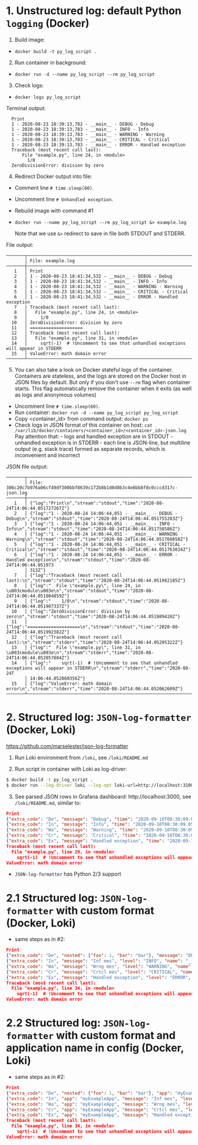 # 1. Unstructured log: default Python `logging` (Docker)

1. Build image:
  - `docker build -t py_log_script .`

2. Run container in background:
  - `docker run -d --name py_log_script --rm py_log_script`

3. Check logs:
  - `docker logs py_log_script`

Terminal output:

```log
  Print
  1 - 2020-08-23 18:39:13,782 - __main__ - DEBUG - Debug
  1 - 2020-08-23 18:39:13,783 - __main__ - INFO - Info
  1 - 2020-08-23 18:39:13,783 - __main__ - WARNING - Warning
  1 - 2020-08-23 18:39:13,783 - __main__ - CRITICAL - Critical
  1 - 2020-08-23 18:39:13,783 - __main__ - ERROR - Handled exception
  Traceback (most recent call last):
      File "example.py", line 24, in <module>
        1/0
  ZeroDivisionError: division by zero
```


4. Redirect Docker output into file:
  - Comment line `# time.sleep(60)`.
  - Uncomment line `# Unhandled exception`.
  - Rebuild image with command #1
  - `docker run --name py_log_script --rm py_log_script &> example.log`
    
    Note that we use `&>` redirect to save in file both STDOUT and STDERR.

File output:
```log
───────┬─────────────────────────────────────────────────────────────────────────────────────
       │ File: example.log
───────┼─────────────────────────────────────────────────────────────────────────────────────
   1   │ Print
   2   │ 1 - 2020-08-23 18:41:34,532 - __main__ - DEBUG - Debug
   3   │ 1 - 2020-08-23 18:41:34,532 - __main__ - INFO - Info
   4   │ 1 - 2020-08-23 18:41:34,532 - __main__ - WARNING - Warning
   5   │ 1 - 2020-08-23 18:41:34,532 - __main__ - CRITICAL - Critical
   6   │ 1 - 2020-08-23 18:41:34,532 - __main__ - ERROR - Handled exception
   7   │ Traceback (most recent call last):
   8   │   File "example.py", line 24, in <module>
   9   │     1/0
  10   │ ZeroDivisionError: division by zero
  11   │ ====================
  12   │ Traceback (most recent call last):
  13   │   File "example.py", line 31, in <module>
  14   │     sqrt(-1)  # !Uncomment to see that unhandled exceptions will appear in STDERR
  15   │ ValueError: math domain error
───────┴─────────────────────────────────────────────────────────────────────────────────────
```

5. You can also take a look on Docker stateful logs of the container.
Containers are stateless, and the logs are stored on the Docker host in JSON files by default.
But only if you don't use `--rm` flag when container starts.
This flag automatically remove the container when it exits (as well as logs and anonymous volumes)

- Uncomment line `# time.sleep(60)`.
- Run container: `docker run -d --name py_log_script py_log_script`
- Copy <container_id> from command output: `docker ps`
- Check logs in JSON format of this container on host:
  `cat /var/lib/docker/containers/<container_id>/<container_id>-json.log`
  Pay attention that:
      - logs and handled exception are in STDOUT
      - unhandled exception is in STDERR
      - each line is JSON-line, but multiline output (e.g. stack trace) formed as separate records,
        which is inconvenient and incorrect

JSON file output:

```log
───────┬───────────────────────────────────────────────────────────────────────────────────────────────────────────────────────────────────
       │ File: 306c20c7b976a06cf49df300bbf8639c172b8b1d0d8b3c4e8bb8f8c0cccd317c-json.log
───────┼───────────────────────────────────────────────────────────────────────────────────────────────────────────────────────────────────
   1   │ {"log":"Print\n","stream":"stdout","time":"2020-08-24T14:06:44.051727267Z"}
   2   │ {"log":"1 - 2020-08-24 14:06:44,051 - __main__ - DEBUG - Debug\n","stream":"stdout","time":"2020-08-24T14:06:44.051755203Z"}
   3   │ {"log":"1 - 2020-08-24 14:06:44,051 - __main__ - INFO - Info\n","stream":"stdout","time":"2020-08-24T14:06:44.051758586Z"}
   4   │ {"log":"1 - 2020-08-24 14:06:44,051 - __main__ - WARNING - Warning\n","stream":"stdout","time":"2020-08-24T14:06:44.051760858Z"}
   5   │ {"log":"1 - 2020-08-24 14:06:44,051 - __main__ - CRITICAL - Critical\n","stream":"stdout","time":"2020-08-24T14:06:44.051763034Z"}
   6   │ {"log":"1 - 2020-08-24 14:06:44,051 - __main__ - ERROR - Handled exception\n","stream":"stdout","time":"2020-08-24T14:06:44.051973
       │ 313Z"}
   7   │ {"log":"Traceback (most recent call last):\n","stream":"stdout","time":"2020-08-24T14:06:44.051982185Z"}
   8   │ {"log":"  File \"example.py\", line 24, in \u003cmodule\u003e\n","stream":"stdout","time":"2020-08-24T14:06:44.051984859Z"}
   9   │ {"log":"    1/0\n","stream":"stdout","time":"2020-08-24T14:06:44.051987337Z"}
  10   │ {"log":"ZeroDivisionError: division by zero\n","stream":"stdout","time":"2020-08-24T14:06:44.051989428Z"}
  11   │ {"log":"====================\n","stream":"stdout","time":"2020-08-24T14:06:44.051992382Z"}
  12   │ {"log":"Traceback (most recent call last):\n","stream":"stderr","time":"2020-08-24T14:06:44.05205322Z"}
  13   │ {"log":"  File \"example.py\", line 31, in \u003cmodule\u003e\n","stream":"stderr","time":"2020-08-24T14:06:44.052057884Z"}
  14   │ {"log":"    sqrt(-1)  # !Uncomment to see that unhandled exceptions will appear in STDERR\n","stream":"stderr","time":"2020-08-24T
       │ 14:06:44.052060356Z"}
  15   │ {"log":"ValueError: math domain error\n","stream":"stderr","time":"2020-08-24T14:06:44.052062609Z"}
───────┴───────────────────────────────────────────────────────────────────────────────────────────────────────────────────────────────────
```

# 2. Structured log: `JSON-log-formatter` (Docker, Loki)

https://github.com/marselester/json-log-formatter

1. Run Loki environment from `/loki`, see `/loki/README.md`

2. Run script in container with Loki as log-driver:

```bash
$ docker build -t py_log_script .
$ docker run --log-driver loki --log-opt loki-url=http://localhost:3100/loki/api/v1/push --name py_log_script --rm py_log_script
```

3. See parsed JSON rows in Grafana dashboard: http://localhost:3000, see `/loki/README.md`, similar to:

```json
Print
{"extra_code": "De", "message": "Debug", "time": "2020-09-10T08:30:09.052853"}
{"extra_code": "In", "message": "Info", "time": "2020-09-10T08:30:09.053104"}
{"extra_code": "Wa", "message": "Warning", "time": "2020-09-10T08:30:09.053154"}
{"extra_code": "Cr", "message": "Critical", "time": "2020-09-10T08:30:09.053198"}
{"extra_code": "Ex", "message": "Handled exception", "time": "2020-09-10T08:30:09.053244", "exc_info": "Traceback (most recent call last):\n  File \"example.py\", line 24, in <module>\n    1/0\nZeroDivisionError: division by zero"}
Traceback (most recent call last):
  File "example.py", line 29, in <module>
    sqrt(-1)  # !Uncomment to see that unhandled exceptions will appear in STDERR
ValueError: math domain error
```
* `JSON-log-formatter` has Python 2/3 support


# 2.1 Structured log: `JSON-log-formatter` with custom format (Docker, Loki)

- same steps as in #2:

```json
Print
{"extra_code": "De", "nested": {"foo": 1, "bar": "bar"}, "message": "Dbg mes", "level": "DEBUG", "name": "__main__", "filename": "example.py", "funcName": "<module>"}
{"extra_code": "In", "message": "Inf mes", "level": "INFO", "name": "__main__", "filename": "example.py", "funcName": "<module>"}
{"extra_code": "Wa", "message": "Wrng mes", "level": "WARNING", "name": "__main__", "filename": "example.py", "funcName": "<module>"}
{"extra_code": "Cr", "message": "Crtcl mes", "level": "CRITICAL", "name": "__main__", "filename": "example.py", "funcName": "<module>"}
{"extra_code": "Ex", "message": "Handled exception", "level": "ERROR", "name": "__main__", "filename": "example.py", "funcName": "<module>", "exc_info": "Traceback (most recent call last):\n  File \"example.py\", line 29, in <module>\n    1/0\nZeroDivisionError: division by zero"}
Traceback (most recent call last):
  File "example.py", line 34, in <module>
    sqrt(-1)  # !Uncomment to see that unhandled exceptions will appear in STDERR
ValueError: math domain error

```

# 2.2 Structured log: `JSON-log-formatter` with custom format and application name in config (Docker, Loki)

- same steps as in #2:

```json
Print
{"extra_code": "De", "nested": {"foo": 1, "bar": "bar"}, "app": "myExampleApp", "message": "Dbg mes", "level": "DEBUG", "name": "__main__", "filename": "example.py", "funcName": "<module>"}
{"extra_code": "In", "app": "myExampleApp", "message": "Inf mes", "level": "INFO", "name": "__main__", "filename": "example.py", "funcName": "<module>"}
{"extra_code": "Wa", "app": "myExampleApp", "message": "Wrng mes", "level": "WARNING", "name": "__main__", "filename": "example.py", "funcName": "<module>"}
{"extra_code": "Cr", "app": "myExampleApp", "message": "Crtcl mes", "level": "CRITICAL", "name": "__main__", "filename": "example.py", "funcName": "<module>"}
{"extra_code": "Ex", "app": "myExampleApp", "message": "Handled exception", "level": "ERROR", "name": "__main__", "filename": "example.py", "funcName": "<module>", "exc_info": "Traceback (most recent call last):\n  File \"example.py\", line 29, in <module>\n    1/0\nZeroDivisionError: division by zero"}
Traceback (most recent call last):
  File "example.py", line 34, in <module>
    sqrt(-1)  # !Uncomment to see that unhandled exceptions will appear in STDERR
ValueError: math domain error

```